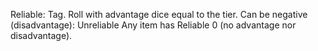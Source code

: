 Reliable: Tag. Roll with advantage dice equal to the tier.
Can be negative (disadvantage): Unreliable
Any item has Reliable 0 (no advantage nor disadvantage). 